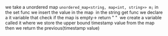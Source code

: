 we take a unordered map
`unordered_map<string, map<int, string>> m;`
in the set func we insert the value in the map
​
in the string get func we declare a it variable that
check if the map is empty-> return " "
​
we create a variable called it where we store the upper bound timestamp value from the map
​
then we return the previous(timestamp value)
​
​
​